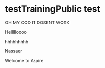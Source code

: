 # testTrainingPublic test
OH MY GOD IT DOSENT WORK!


Hellllloooo

hhhhhhhhh

Nassaer

Welcome to Aspire
